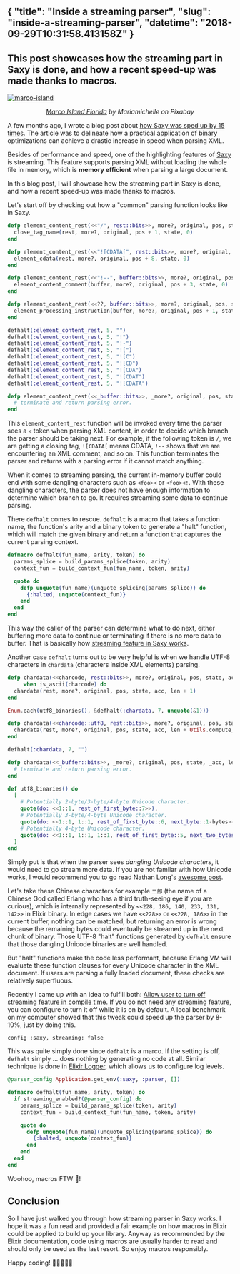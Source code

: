 {
  "title": "Inside a streaming parser",
  "slug": "inside-a-streaming-parser",
  "datetime": "2018-09-29T10:31:58.413158Z"
}
---
This post showcases how the streaming part in Saxy is done, and how a recent speed-up was made thanks to macros.
---
[![marco-island](/assets/images/marco-island.jpg)](https://pixabay.com/en/marco-island-florida-nature-gulf-494679/)

<p style="text-align:center"><i><a href="https://pixabay.com/en/marco-island-florida-nature-gulf-494679/">Marco Island Florida</a> by Mariamichelle on Pixabay</i></p>

A few months ago, I wrote a blog post about [how Saxy was sped up by 15 times][previous-blog]. The article was to delineate how a practical application of binary optimizations can achieve a drastic increase in speed when parsing XML.

Besides of performance and speed, one of the highlighting features of [Saxy][saxy-github] is streaming. This feature supports parsing XML without loading the whole file in memory, which is **memory efficient** when parsing a large document.

In this blog post, I will showcase how the streaming part in Saxy is done, and how a recent speed-up was made thanks to macros.

Let's start off by checking out how a "common" parsing function looks like in Saxy.

```elixir
defp element_content_rest(<<"/", rest::bits>>, more?, original, pos, state) do
  close_tag_name(rest, more?, original, pos + 1, state, 0)
end

defp element_content_rest(<<"![CDATA[", rest::bits>>, more?, original, pos, state) do
  element_cdata(rest, more?, original, pos + 8, state, 0)
end

defp element_content_rest(<<"!--", buffer::bits>>, more?, original, pos, state) do
  element_content_comment(buffer, more?, original, pos + 3, state, 0)
end

defp element_content_rest(<<??, buffer::bits>>, more?, original, pos, state) do
  element_processing_instruction(buffer, more?, original, pos + 1, state, 0)
end

defhalt(:element_content_rest, 5, "")
defhalt(:element_content_rest, 5, "!")
defhalt(:element_content_rest, 5, "!-")
defhalt(:element_content_rest, 5, "![")
defhalt(:element_content_rest, 5, "![C")
defhalt(:element_content_rest, 5, "![CD")
defhalt(:element_content_rest, 5, "![CDA")
defhalt(:element_content_rest, 5, "![CDAT")
defhalt(:element_content_rest, 5, "![CDATA")

defp element_content_rest(<<_buffer::bits>>, _more?, original, pos, state) do
  # terminate and return parsing error.
end
```

This `element_content_rest` function will be invoked every time the parser sees a `<` token when parsing XML content, in order to decide which branch the parser should be taking next. For example, if the following token is `/`, we are getting a closing tag, `![CDATA[` means CDATA, `!--` shows that we are encountering an XML comment, and so on. This function terminates the parser and returns with a parsing error if it cannot match anything.

When it comes to streaming parsing, the current in-memory buffer could end with some dangling characters such as `<foo><` or `<foo><!`. With these dangling characters, the parser does not have enough information to determine which branch to go. It requires streaming some data to continue parsing.

There `defhalt` comes to rescue. `defhalt` is a macro that takes a function name, the function's arity and a binary token to generate a "halt" function, which will match the given binary and return a function that captures the current parsing context.

```elixir
defmacro defhalt(fun_name, arity, token) do
  params_splice = build_params_splice(token, arity)
  context_fun = build_context_fun(fun_name, token, arity)

  quote do
    defp unquote(fun_name)(unquote_splicing(params_splice)) do
      {:halted, unquote(context_fun)}
    end
  end
end
```

This way the caller of the parser can determine what to do next, either buffering more data to continue or terminating if there is no more data to buffer. That is basically how [streaming feature in Saxy works](https://github.com/qcam/saxy/blob/4c490b5ddbf637a0cdcf844ab3e7539856e39eec/lib/saxy.ex#L239).

Another case `defhalt` turns out to be very helpful is when we handle UTF-8 characters in `chardata` (characters inside XML elements) parsing.

```elixir
defp chardata(<<charcode, rest::bits>>, more?, original, pos, state, acc, len)
     when is_ascii(charcode) do
  chardata(rest, more?, original, pos, state, acc, len + 1)
end

Enum.each(utf8_binaries(), &defhalt(:chardata, 7, unquote(&1)))

defp chardata(<<charcode::utf8, rest::bits>>, more?, original, pos, state, acc, len) do
  chardata(rest, more?, original, pos, state, acc, len + Utils.compute_char_len(charcode))
end

defhalt(:chardata, 7, "")

defp chardata(<<_buffer::bits>>, _more?, original, pos, state, _acc, len) do
  # terminate and return parsing error.
end

def utf8_binaries() do
  [
    # Potentially 2-byte/3-byte/4-byte Unicode character.
    quote(do: <<1::1, rest_of_first_byte::7>>),
    # Potentially 3-byte/4-byte Unicode character.
    quote(do: <<1::1, 1::1, rest_of_first_byte::6, next_byte::1-bytes>>),
    # Potentially 4-byte Unicode character.
    quote(do: <<1::1, 1::1, 1::1, rest_of_first_byte::5, next_two_bytes::2-bytes>>)
  ]
end
```

Simply put is that when the parser sees _dangling Unicode characters_, it would need to go stream more data. If you are not familar with how Unicode works, I would recommend you to go read Nathan Long's [awesome post][utf8-blog].

Let's take these Chinese characters for example `二郎` (the name of a Chinese God called Erlang who has a third truth-seeing eye if you are curious), which is internally represented by `<<228, 186, 140, 233, 131, 142>>` in Elixir binary. In edge cases we have `<<228>>` or `<<228, 186>>` in the current buffer, nothing can be matched, but returning an error is wrong because the remaining bytes could eventually be streamed up in the next chunk of binary. Those UTF-8 "halt" functions generated by `defhalt` ensure that those dangling Unicode binaries are well handled.

But "halt" functions make the code less performant, because Erlang VM will evaluate these function clauses for every Unicode character in the XML document. If users are parsing a fully loaded document, these checks are relatively superfluous.

Recently I came up with an idea to fulfill both: [Allow user to turn off streaming feature in compile time](https://github.com/qcam/saxy/pull/30). If you do not need any streaming feature, you can configure to turn it off while it is on by default. A local benchmark on my computer showed that this tweak could speed up the parser by 8-10%, just by doing this.

```
config :saxy, streaming: false
```

This was quite simply done since `defhalt` is a marco. If the setting is off, `defhalt` simply ... does nothing by generating no code at all. Similar technique is done in [Elixir Logger](https://github.com/elixir-lang/elixir/blob/master/lib/logger/lib/logger.ex#L841-L849), which allows us to configure log levels.

```elixir
@parser_config Application.get_env(:saxy, :parser, [])

defmacro defhalt(fun_name, arity, token) do
  if streaming_enabled?(@parser_config) do
    params_splice = build_params_splice(token, arity)
    context_fun = build_context_fun(fun_name, token, arity)

    quote do
      defp unquote(fun_name)(unquote_splicing(params_splice)) do
        {:halted, unquote(context_fun)}
      end
    end
  end
end
```

Woohoo, macros FTW 🙌!

## Conclusion

So I have just walked you through how streaming parser in Saxy works. I hope it was a fun read and provided a fair example on how macros in Elixir could be applied to build up your library. Anyway as recommended by the Elixir documentation, code using macros are usually harder to read and should only be used as the last resort. So enjoy macros responsibly.

Happy coding! 💜💜💜💜💜


[previous-blog]: https://tech.forzafootball.com/blog/how-i-sped-up-my-xml-parser-by-15-times
[saxy-github]: https://github.com/qcam/saxy
[utf8-blog]: https://www.bignerdranch.com/blog/unicode-and-utf-8-explained/
